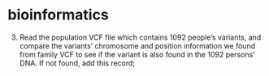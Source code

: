 # bioinformatics
3. Read the population VCF file which contains 1092 people’s variants, and compare the variants’ chromosome and position information we found from family VCF to see if the variant is also found in the 1092 persons’ DNA. If not found, add this record;
